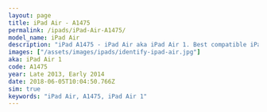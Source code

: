 ```yaml
---
layout: page
title: iPad Air - A1475
permalink: /ipads/iPad-Air-A1475/
model_name: iPad Air
description: "iPad A1475 - iPad Air aka iPad Air 1. Best compatible iPad cases, pens, chargers and keyboards."
images: ["/assets/images/ipads/identify-ipad-air.jpg"]
aka: iPad Air 1
code: A1475
year: Late 2013, Early 2014
date: 2018-06-05T10:04:50.766Z
sim: true
keywords: "iPad Air, A1475, iPad Air 1"
---
```

